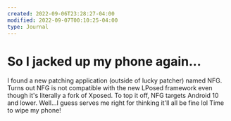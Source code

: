 ```yaml
---
created: 2022-09-06T23:28:27-04:00
modified: 2022-09-07T00:10:25-04:00
type: Journal
---
```


# So I jacked up my phone again...

I found a new patching application (outside of lucky patcher) named NFG. Turns out NFG is not compatible with the new LPosed framework even though it's literally a fork of Xposed. To top it off, NFG targets Android 10 and lower. Well...I guess serves me right for thinking it'll all be fine lol Time to wipe my phone!

